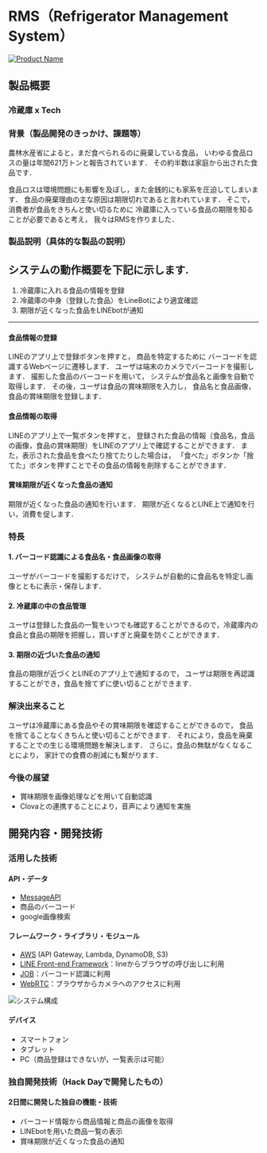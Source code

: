 
# RMS（Refrigerator Management System）


[![Product Name](image.png)](https://youtu.be/_xNq3bSqzqY)

## 製品概要
### 冷蔵庫 x Tech

### 背景（製品開発のきっかけ、課題等）
農林水産省によると，まだ食べられるのに廃棄している食品，
いわゆる食品ロスの量は年間621万トンと報告されています．
その約半数は家庭から出された食品です．

食品ロスは環境問題にも影響を及ぼし，また金銭的にも家系を圧迫してしまいます．
食品の廃棄理由の主な原因は期限切れであると言われています．
そこで，消費者が食品をきちんと使い切るために
冷蔵庫に入っている食品の期限を知ることが必要であると考え，
我々はRMSを作りました．

### 製品説明（具体的な製品の説明）
システムの動作概要を下記に示します.
-----
1. 冷蔵庫に入れる食品の情報を登録
2. 冷蔵庫の中身（登録した食品）をLineBotにより適宜確認
3. 期限が近くなった食品をLINEbotが通知
-----
#### 食品情報の登録
LINEのアプリ上で登録ボタンを押すと，
商品を特定するために
バーコードを認識するWebページに遷移します．
ユーザは端末のカメラでバーコードを撮影します．
撮影した食品のバーコードを用いて，
システムが食品名と画像を自動で取得します．
その後，ユーザは食品の賞味期限を入力し，
食品名と食品画像，食品の賞味期限を登録します．
#### 食品情報の取得
LINEのアプリ上で一覧ボタンを押すと，
登録された食品の情報（食品名，食品の画像，食品の賞味期限）をLINEのアプリ上で確認することができます．
また，表示された食品を食べたり捨てたりした場合は，
「食べた」ボタンか「捨てた」ボタンを押すことでその食品の情報を削除することができます．
#### 賞味期限が近くなった食品の通知
期限が近くなった食品の通知を行います．
期限が近くなるとLINE上で通知を行い，消費を促します．

### 特長

#### 1. バーコード認識による食品名・食品画像の取得
ユーザがバーコードを撮影するだけで，
システムが自動的に食品名を特定し画像とともに表示・保存します．

#### 2. 冷蔵庫の中の食品管理
ユーザは登録した食品の一覧をいつでも確認することができるので，冷蔵庫内の食品と食品の期限を把握し，買いすぎと廃棄を防ぐことができます．

#### 3. 期限の近づいた食品の通知
食品の期限が近づくとLINEのアプリ上で通知するので，
ユーザは期限を再認識することができ，食品を捨てずに使い切ることができます．

### 解決出来ること
ユーザは冷蔵庫にある食品やその賞味期限を確認することができるので，
食品を捨てることなくきちんと使い切ることができます．
それにより，食品を廃棄することでの生じる環境問題を解決します．
さらに，食品の無駄がなくなることにより，
家計での食費の削減にも繋がります．

### 今後の展望
* 賞味期限を画像処理などを用いて自動認識
* Clovaとの連携することにより，音声により通知を実施

## 開発内容・開発技術
### 活用した技術
#### API・データ
* [MessageAPI](https://developers.line.me/ja/services/messaging-api/)
* 商品のバーコード
* google画像検索

#### フレームワーク・ライブラリ・モジュール
* [AWS](https://aws.amazon.com/jp/) (API Gateway, Lambda, DynamoDB, S3)
* [LINE Front-end Framework](https://developers.line.me/ja/docs/liff/)：lineからブラウザの呼び出しに利用
* [JOB](https://github.com/EddieLa/JOB)：バーコード認識に利用
* [WebRTC](https://webrtc.org/)：ブラウザからカメラへのアクセスに利用

![システム構成](https://i.imgur.com/WVnFI9B.png)

#### デバイス
* スマートフォン
* タブレット
* PC（商品登録はできないが，一覧表示は可能）

### 独自開発技術（Hack Dayで開発したもの）
#### 2日間に開発した独自の機能・技術
* バーコード情報から商品情報と商品の画像を取得
* LINEbotを用いた商品一覧の表示
* 賞味期限が近くなった食品の通知

